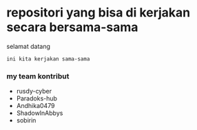 # repositori yang bisa di kerjakan secara bersama-sama

selamat datang

`ini kita kerjakan sama-sama`

### my team kontribut
 - rusdy-cyber
 - Paradoks-hub
 - Andhika0479
 - ShadowInAbbys
 - sobirin
